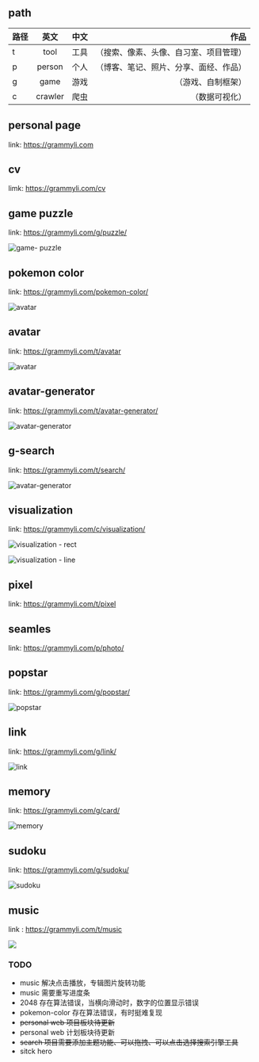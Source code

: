 <!--
 * @Author: your name
 * @Date: 2021-09-10 13:05:29
 * @LastEditTime: 2021-11-24 13:03:25
 * @LastEditors: Please set LastEditors
 * @Description: In User Settings Edit
 * @FilePath: /grammyli/README.md
-->

## path

|路径|英文|中文|作品|
|:- |:-: |:- |-: |
|t|tool|工具|（搜索、像素、头像、自习室、项目管理）|
|p|person|个人|（博客、笔记、照片、分享、面经、作品）| 
|g|game|游戏|（游戏、自制框架）| 
|c|crawler|爬虫|（数据可视化）| 

 
## personal page

link: https://grammyli.com

## cv

limk: https://grammyli.com/cv
## game puzzle

link:  https://grammyli.com/g/puzzle/

![game- puzzle](./%20img/image-20211014122031997.png)


## pokemon color

link: https://grammyli.com/pokemon-color/

![avatar](./%20img/pokemon-color.png)

## avatar

link: https://grammyli.com/t/avatar

![avatar](./%20img/image-20211013201952277.png)

## avatar-generator

link: https://grammyli.com/t/avatar-generator/

![avatar-generator](./%20img/image-20211013202009264.png)

## g-search

link: https://grammyli.com/t/search/

![avatar-generator](./search/img/jptu-6ab287015dab.png)

 
## visualization

link:  https://grammyli.com/c/visualization/

![visualization - rect](./%20img/image-20211014122052819.png)

![visualization - line](./%20img/image-20211014122207704.png)

## pixel

link: https://grammyli.com/t/pixel

## seamles

link: https://grammyli.com/p/photo/

## popstar

link: https://grammyli.com/g/popstar/

![popstar](./%20img/popstar.png)

## link

link: https://grammyli.com/g/link/

![link](./%20img/link.png)

## memory

link: https://grammyli.com/g/card/

![memory](./%20img/memory.png)
## sudoku

link:  https://grammyli.com/g/sudoku/

![sudoku](./%20img/sudoku.png)


## music

link : https://grammyli.com/t/music


<img src="./img/../%20img/music.png">

### TODO

- music 解决点击播放，专辑图片旋转功能
- music 需要重写进度条
- 2048 存在算法错误，当横向滑动时，数字的位置显示错误
- pokemon-color 存在算法错误，有时挺难复现
- ~~personal web 项目板块待更新~~
- personal web 计划板块待更新
- ~~search 项目需要添加主题功能、可以拖拽、可以点击选择搜索引擎工具~~
- sitck hero